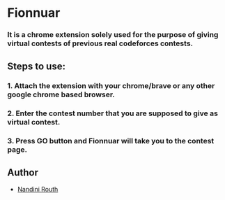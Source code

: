 # Fionnuar
### It is a chrome extension solely used for the purpose of giving virtual contests of previous real codeforces contests.

## Steps to use:
### 1. Attach the extension with your chrome/brave or any other google chrome based browser.

### 2. Enter the contest number that you are supposed to give as virtual contest.

### 3. Press GO button and Fionnuar will take you to the contest page.

## Author
- [Nandini Routh](https://github.com/nandini012)


